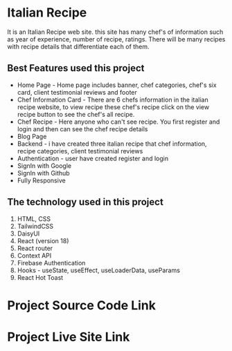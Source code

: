 # Italian Recipe

It is an Italian Recipe web site. this site has many chef's of information such as year of experience, number of recipe, ratings. There will be many recipes with recipe details that differentiate each of them.

## Best Features used this project

- Home Page - Home page includes banner, chef categories, chef's six card, client testimonial reviews and footer
- Chef Information Card - There are 6 chefs information in the italian recipe website, to view recipe these chef's recipe click on the view recipe button to see the chef's all recipe.
- Chef Recipe - Here anyone who can't see recipe. You first register and login and then can see the chef recipe details
- Blog Page
- Backend - i have created three italian recipe that chef information, recipe categories, client testimonial reviews
- Authentication - user have created register and login
- SignIn with Google
- SignIn with Github
- Fully Responsive

## The technology used in this project

1.  HTML, CSS
2.  TailwindCSS
3.  DaisyUI
4.  React (version 18)
5.  React router
6.  Context API
7.  Firebase Authentication
8.  Hooks - useState, useEffect, useLoaderData, useParams
9.  React Hot Toast

# Project Source Code Link

# Project Live Site Link
